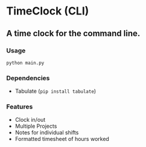# TimeClock (CLI)
## A time clock for the command line.

### Usage
`python main.py`

### Dependencies
- Tabulate (`pip install tabulate`)

### Features
- Clock in/out
- Multiple Projects
- Notes for individual shifts
- Formatted timesheet of hours worked